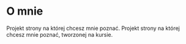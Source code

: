 # O mnie

Projekt strony na której chcesz mnie poznać.
Projekt strony na której chcesz mnie poznać,
tworzonej na kursie.
